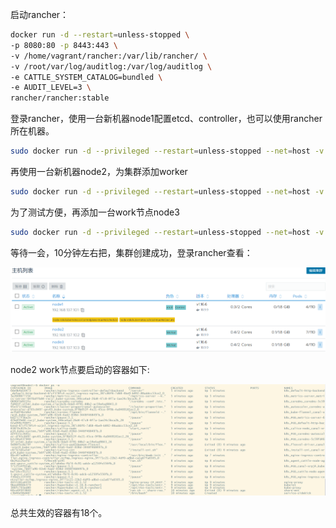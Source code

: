 启动rancher：

```bash
docker run -d --restart=unless-stopped \
-p 8080:80 -p 8443:443 \
-v /home/vagrant/rancher:/var/lib/rancher/ \
-v /root/var/log/auditlog:/var/log/auditlog \
-e CATTLE_SYSTEM_CATALOG=bundled \
-e AUDIT_LEVEL=3 \
rancher/rancher:stable
```

登录rancher，使用一台新机器node1配置etcd、controller，也可以使用rancher所在机器。

```bash
sudo docker run -d --privileged --restart=unless-stopped --net=host -v /etc/kubernetes:/etc/kubernetes -v /var/run:/var/run rancher/rancher-agent:v2.3.5 --server https://192.168.137.101:8443 --token 4r8f2qp92wswhrq2lpdx2gl8cgsrbrrtftglzm56whddhwtzj4wm2j --ca-checksum 9a6d8e7ed629250043d3e6b396cd3949ee32b163589919b39468b4ee1fc33503 --etcd --controlplane
```

再使用一台新机器node2，为集群添加worker

```bash
sudo docker run -d --privileged --restart=unless-stopped --net=host -v /etc/kubernetes:/etc/kubernetes -v /var/run:/var/run rancher/rancher-agent:v2.3.5 --server https://192.168.137.101:8443 --token 4r8f2qp92wswhrq2lpdx2gl8cgsrbrrtftglzm56whddhwtzj4wm2j --ca-checksum 9a6d8e7ed629250043d3e6b396cd3949ee32b163589919b39468b4ee1fc33503 --worker
```

为了测试方便，再添加一台work节点node3

```bash
sudo docker run -d --privileged --restart=unless-stopped --net=host -v /etc/kubernetes:/etc/kubernetes -v /var/run:/var/run rancher/rancher-agent:v2.3.5 --server https://192.168.137.101:8443 --token 4r8f2qp92wswhrq2lpdx2gl8cgsrbrrtftglzm56whddhwtzj4wm2j --ca-checksum 9a6d8e7ed629250043d3e6b396cd3949ee32b163589919b39468b4ee1fc33503 --worker
```

等待一会，10分钟左右把，集群创建成功，登录rancher查看：

![image-20200221111756015](images\image-20200221111756015.png)

node2 work节点要启动的容器如下:

![image-20200221112151387](images\image-20200221112151387.png)

总共生效的容器有18个。